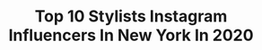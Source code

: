 ---
title: Top 10 Stylists Instagram Influencers In New York In 2020
description: >-
  Find top stylists Instagram influencers in New York in 2020. Most popular hashtags: #stylist #newyork #newyorkcity #style.
platform: Instagram
profiles:
  - username: "binababic"
    fullname: >-
      BinaBabic • Makeup Artist 💄
    location: "United States"
    followers: 46060
    engagement: 149
    commentsToLikes: 0.019972
    id: ck0vz9lpt801u0i19234katzs
    verified: false
    hashtags: "#makeuptutorial, #badbitchesonly, #valentines, #sheawholevibe"
  - username: "marinaingvarsson"
    fullname: >-
      Marina Ingvarsson
    location: "United States"
    followers: 112119
    engagement: 123
    commentsToLikes: 0.014689
    id: ck0vy5pny2d110i19y51ztofh
    verified: false
    hashtags: "#instyle, #quarantine, #nyfwgoescommando, #cuffbag"
  - username: "victor.nadolsky"
    fullname: >-
      Victor Nadolsky
    location: "United States"
    followers: 21740
    engagement: 281
    commentsToLikes: 0.010991
    id: ck15rr1as99ly0i19xuq8fnop
    verified: false
    hashtags: "#hairbrained, #olaplex, #loreal, #maneinterest"
  - username: "clarissareyesbeauty"
    fullname: >-
      Clarissa Reyes Makeup Artist
    location: "United States"
    followers: 25308
    engagement: 201
    commentsToLikes: 0.048137
    id: ckaor6a23lwh90i7895xftlfl
    verified: false
    hashtags: "#patrickta, #patricktabeauty, #nymakeupartist, #tbt"
  - username: "instylewithmeera"
    fullname: >-
      MEERA DIWAN
    location: "United States"
    followers: 13266
    engagement: 495
    commentsToLikes: 0.117947
    id: ck13afakwq4760i19v662twjw
    verified: false
    hashtags: "#zarafashion, #jewelrydesign, #rougebyroojamir, #streetstyle"
  - username: "michaelraveney"
    fullname: >-
      MICHAEL RAVENEY
    location: "United States"
    followers: 18862
    engagement: 230
    commentsToLikes: 0.040601
    id: ck5hiwvbbflwr0i11hj41ent6
    verified: false
    hashtags: "#montauk, #assistant, #centralpark, #dumbobrooklyn"
  - username: "deviate_fashion"
    fullname: >-
      Deviate
    location: "United States"
    followers: 24631
    engagement: 357
    commentsToLikes: 0.033085
    id: ck5zsmrroysv00i14zrnq73ud
    verified: false
    hashtags: "#sustainablefashion, #detroithighfashion, #artistsoninstagram, #fashionkorea"
  - username: "hybridhues"
    fullname: >-
      Reva Bhatt
    location: "United States"
    followers: 9558
    engagement: 854
    commentsToLikes: 0.024320
    id: ck0ubn61nf09k0i19ghvxgdmh
    verified: false
    hashtags: ""
  - username: "colinking"
    fullname: >-
      Colin King
    location: "United States"
    followers: 86383
    engagement: 297
    commentsToLikes: 0.027982
    id: ck0tv2oqr9oet0i195ro0kl1g
    verified: false
    hashtags: "#stayhomestilllife, #bts"
  - username: "madmamanyc"
    fullname: >-
      Alexandra Kohan
    location: "United States"
    followers: 82233
    engagement: 168
    commentsToLikes: 0.051877
    id: ck5zsgnidygnk0i142lmam9ow
    verified: false
    hashtags: "#mindfulliving, #bodypositive, #babor, #showerandtell"
---